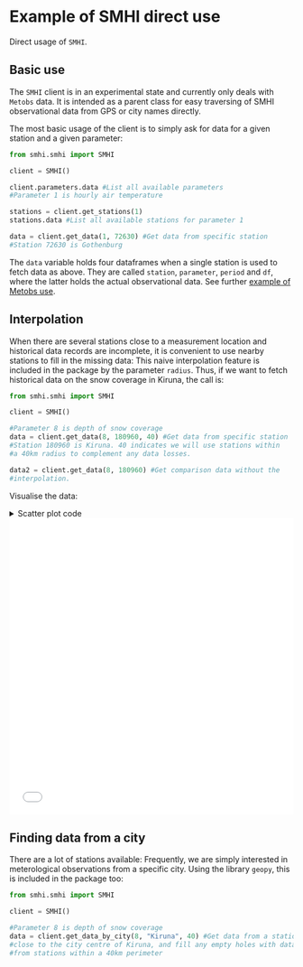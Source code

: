 # Example of SMHI direct use

Direct usage of `SMHI`.

## Basic use

The `SMHI` client is in an experimental state and currently only deals with `Metobs`
data. It is intended as a parent class for easy traversing of SMHI observational
data from GPS or city names directly.

The most basic usage of the client is to simply ask for data for a given station
and a given parameter:

```python
from smhi.smhi import SMHI

client = SMHI()

client.parameters.data #List all available parameters
#Parameter 1 is hourly air temperature

stations = client.get_stations(1)
stations.data #List all available stations for parameter 1

data = client.get_data(1, 72630) #Get data from specific station
#Station 72630 is Gothenburg
```

The `data` variable holds four dataframes when a single station
is used to fetch data as above.
They are called `station`, `parameter`, `period` and `df`, where the latter holds
the actual observational data. See further
[example of Metobs use](/ifk-smhi/metobs-example/).

## Interpolation

When there are several stations close to a measurement location and historical data
records are incomplete, it is convenient to use nearby stations to fill in the missing
data: This naive interpolation feature is included in the package by the parameter
`radius`. Thus, if we want to fetch historical data on the snow coverage in Kiruna,
the call is:

```python
from smhi.smhi import SMHI

client = SMHI()

#Parameter 8 is depth of snow coverage
data = client.get_data(8, 180960, 40) #Get data from specific station
#Station 180960 is Kiruna. 40 indicates we will use stations within
#a 40km radius to complement any data losses.

data2 = client.get_data(8, 180960) #Get comparison data without the
#interpolation.
```

Visualise the data:

<details>
    <summary>Scatter plot code</summary>

```python
import plotly.graph_objects as go

d1 = data.df
d2 = data2.df

index = d1.index.intersection(d2.index)
d2_dropped = d2.drop(index, axis=0)

fig = go.Figure()
fig.add_trace(
    go.Scattergl(
        x=d1.index,
        y=d1["Snödjup"],
        mode="markers",
        name="Kiruna station"
    )
)
fig.add_trace(
    go.Scattergl(
        x=d2_dropped.index,
        y=d2_dropped["Snödjup"],
        mode="markers",
        name="Interpolerat, radie 40 km"
    )
)
fig.update_layout(
    title='Historiskt snödjup i Kiruna',
    xaxis_title="År",
    yaxis_title="Snödjup [m]",
    legend={"orientation": "h"},
    margin={"l": 0, "r": 0, "b": 80, "t": 100}
)

fig.show()
```

</details>

<iframe id="igraph"
alt="Historiskt snödjup i Kiruna."
scrolling="no" style="border:none;" seamless="seamless"
src="/ifk-smhi/assets/kiruna_snodjup.html" height="525" width="100%">
</iframe>

## Finding data from a city

There are a lot of stations available: Frequently, we are simply interested
in meterological observations from a specific city. Using the library `geopy`,
this is included in the package too:

```python
from smhi.smhi import SMHI

client = SMHI()

#Parameter 8 is depth of snow coverage
data = client.get_data_by_city(8, "Kiruna", 40) #Get data from a station
#close to the city centre of Kiruna, and fill any empty holes with data
#from stations within a 40km perimeter

```
